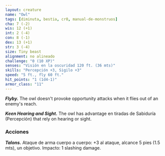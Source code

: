```yaml
---
layout: creature
name: "Owl"
tags: [diminuta, bestia, cr0, manual-de-monstruos]
cha: 7 (-2)
wis: 12 (+1)
int: 2 (-4)
con: 8 (-1)
dex: 13 (+1)
str: 3 (-4)
size: Tiny beast
alignment: no alineado
challenge: "0 (10 XP)"
senses: "Visión en la oscuridad 120 ft. (36 mts)"
skills: "Percepción +3, Sigilo +3"
speed: "5 ft., fly 60 ft."
hit_points: "1 (1d4-1)"
armor_class: "11"
---
```


***Flyby.*** The owl doesn't provoke opportunity attacks when it flies out of an enemy's reach.

***Keen Hearing and Sight.*** The owl has advantage en tiradas de Sabiduría (Percepción) that rely on hearing or sight.

### Acciones

***Talons.*** Ataque de arma cuerpo a cuerpo: +3 al ataque, alcance 5 pies (1.5 mts), un objetivo. Impacto: 1 slashing damage.